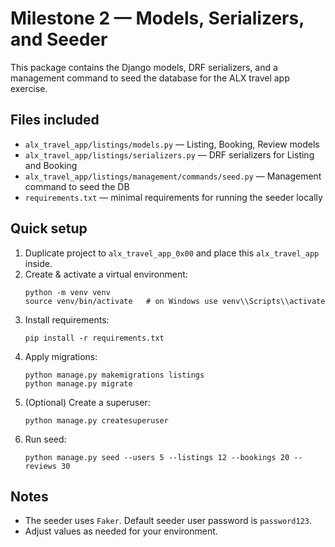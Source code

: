 # Milestone 2 — Models, Serializers, and Seeder

This package contains the Django models, DRF serializers, and a management command to seed the database for the ALX travel app exercise.

## Files included
- `alx_travel_app/listings/models.py` — Listing, Booking, Review models
- `alx_travel_app/listings/serializers.py` — DRF serializers for Listing and Booking
- `alx_travel_app/listings/management/commands/seed.py` — Management command to seed the DB
- `requirements.txt` — minimal requirements for running the seeder locally

## Quick setup
1. Duplicate project to `alx_travel_app_0x00` and place this `alx_travel_app` inside.
2. Create & activate a virtual environment:
   ```
   python -m venv venv
   source venv/bin/activate   # on Windows use venv\\Scripts\\activate
   ```
3. Install requirements:
   ```
   pip install -r requirements.txt
   ```
4. Apply migrations:
   ```
   python manage.py makemigrations listings
   python manage.py migrate
   ```
5. (Optional) Create a superuser:
   ```
   python manage.py createsuperuser
   ```
6. Run seed:
   ```
   python manage.py seed --users 5 --listings 12 --bookings 20 --reviews 30
   ```

## Notes
- The seeder uses `Faker`. Default seeder user password is `password123`.
- Adjust values as needed for your environment.
